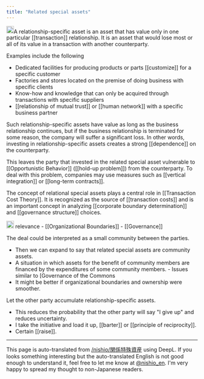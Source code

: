 ```yaml
---
title: "Related special assets"
---
```


<img src='https://scrapbox.io/api/pages/nishio-en/claude/icon' alt='claude.icon' height="19.5"/>A relationship-specific asset is an asset that has value only in one particular [[transaction]] relationship. It is an asset that would lose most or all of its value in a transaction with another counterparty.

Examples include the following
- Dedicated facilities for producing products or parts [[customize]] for a specific customer
- Factories and stores located on the premise of doing business with specific clients
- Know-how and knowledge that can only be acquired through transactions with specific suppliers
- [[relationship of mutual trust]] or [[human network]] with a specific business partner

Such relationship-specific assets have value as long as the business relationship continues, but if the business relationship is terminated for some reason, the company will suffer a significant loss. In other words, investing in relationship-specific assets creates a strong [[dependence]] on the counterparty.

This leaves the party that invested in the related special asset vulnerable to [[Opportunistic Behavior]] ([[hold-up problem]]) from the counterparty. To deal with this problem, companies may use measures such as [[vertical integration]] or [[long-term contracts]].

The concept of relational special assets plays a central role in [[Transaction Cost Theory]]. It is recognized as the source of [[transaction costs]] and is an important concept in analyzing [[corporate boundary determination]] and [[governance structure]] choices.

<img src='https://scrapbox.io/api/pages/nishio-en/nishio/icon' alt='nishio.icon' height="19.5"/>
relevance
    - [[Organizational Boundaries]]
- [[Governance]]

The deal could be interpreted as a small community between the parties.
- Then we can expand to say that related special assets are community assets.
- A situation in which assets for the benefit of community members are financed by the expenditures of some community members.
        - Issues similar to [Governance of the Commons
- It might be better if organizational boundaries and ownership were smoother.

Let the other party accumulate relationship-specific assets.
- This reduces the probability that the other party will say "I give up" and reduces uncertainty.
- I take the initiative and load it up, [[barter]] or [[principle of reciprocity]].
- Certain [[raise]].

---
This page is auto-translated from [/nishio/関係特殊資産](https://scrapbox.io/nishio/関係特殊資産) using DeepL. If you looks something interesting but the auto-translated English is not good enough to understand it, feel free to let me know at [@nishio_en](https://twitter.com/nishio_en). I'm very happy to spread my thought to non-Japanese readers.